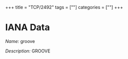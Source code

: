 +++
title = "TCP/2492"
tags = [""]
categories = [""]
+++

# IANA Data

_Name:_ groove

_Description:_ GROOVE


